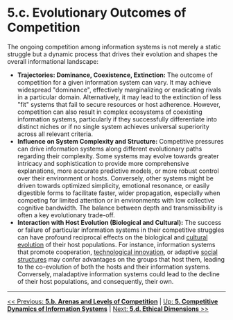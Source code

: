 # **5.c. Evolutionary Outcomes of Competition**

The ongoing competition among information systems is not merely a static struggle but a dynamic process that drives their evolution and shapes the overall informational landscape:

-   **Trajectories: Dominance, Coexistence, Extinction:** The outcome of competition for a given information system can vary. It may achieve widespread "dominance", effectively marginalizing or eradicating rivals in a particular domain. Alternatively, it may lead to the extinction of less "fit" systems that fail to secure resources or host adherence. However, competition can also result in complex ecosystems of coexisting information systems, particularly if they successfully differentiate into distinct niches or if no single system achieves universal superiority across all relevant criteria.
-   **Influence on System Complexity and Structure:** Competitive pressures can drive information systems along different evolutionary paths regarding their complexity. Some systems may evolve towards greater intricacy and sophistication to provide more comprehensive explanations, more accurate predictive models, or more robust control over their environment or hosts. Conversely, other systems might be driven towards optimized simplicity, emotional resonance, or easily digestible forms to facilitate faster, wider propagation, especially when competing for limited attention or in environments with low collective cognitive bandwidth. The balance between depth and transmissibility is often a key evolutionary trade-off.
-   **Interaction with Host Evolution (Biological and Cultural):** The success or failure of particular information systems in their competitive struggles can have profound reciprocal effects on the biological and [cultural evolution](../glossary.md#cultural-evolution) of their host populations. For instance, information systems that promote cooperation, [technological innovation](../glossary.md#technological-innovation), or adaptive [social structures](../glossary.md#social-structures) may confer advantages on the groups that host them, leading to the co-evolution of both the hosts and their information systems. Conversely, maladaptive information systems could lead to the decline of their host populations, and consequently, their own.

---
[<< Previous: **5.b. Arenas and Levels of Competition**](5b-arenas-levels-competition.md) | [Up: **5. Competitive Dynamics of Information Systems**](5-competitive-dynamics.md) | [Next: **5.d. Ethical Dimensions** >>](5d-ethical-dimensions/5d-ethical-dimensions.md)
